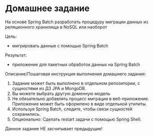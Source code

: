 # Домашнее задание

На основе Spring Batch разработать процедуру миграции данных из реляционного хранилища в NoSQL или наоборот

Цель:

* мигрировать данные с помощью Spring Batch

Результат: 

* приложение для пакетных обработок данных на Spring Batch

Описание/Пошаговая инструкция выполнения домашнего задания:


1. Задание может быть выполнено в отдельном репозитории, с сущностями из ДЗ JPA и MongoDB.
2. Вы можете выбрать другую доменную модель
3. Не обязательно добавлять процесс миграции в веб-приложение. Приложение может быть оформлено в виде отдельной утилиты.
4. Используя Spring Batch, следите, чтобы связи сущностей сохранились.
5. Опционально: Сделать restart задачи с помощью Spring Shell.

Данное задание НЕ засчитывает предыдущие!



